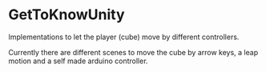 # GetToKnowUnity
Implementations to let the player (cube) move by different controllers. 

Currently there are different scenes to move the cube by arrow keys, a leap motion and a self made arduino controller. 
